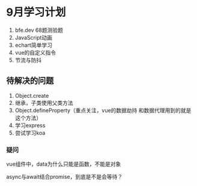 # 9月学习计划

1.  bfe.dev 68题测验题
2. JavaScript动画
3. echart简单学习
4. vue的自定义指令
5. 节流与防抖

## 待解决的问题

1. Object.create
2. 继承，子类使用父类方法
3. Object.defineProperty（重点关注，vue的数据劫持 和数据代理用到的就是这个方法）
4. 学习express
5. 尝试学习koa

### 疑问

vue组件中，data为什么只能是函数，不能是对象

async与await结合promise，到底是不是会等待？